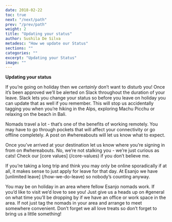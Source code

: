 ```yaml
---
date: 2018-02-22
toc: true
next: "/next/path"
prev: "/prev/path"
weight: 2
title: "Updating your status"
author: Sushila De Silva
metadesc: "How we update our Status"
sections: ""
categories: ""
excerpt: "Updating your Status"
image: ""
---
```


**Updating your status**

If you’re going on holiday then we *certainly* don’t want to disturb you! Once it’s been approved we’ll be alerted on Slack throughout the duration of your leave. Slack lets you change your status so before you leave on holiday you can update that as well if you remember. This will stop us accidentally tagging you when you’re hiking in the Alps, exploring Machu Picchu or relaxing on the beach in Bali.

Nomads travel a lot - that’s one of the benefits of working remotely. You may have to go through pockets that will affect your connectivity or go offline completely. A post on #whereabouts will let us know what to expect.

Once you’ve arrived at your destination let us know where you’re signing in from on #whereabouts. No, we’re not stalking you - we’re just curious as cats! Check our [core values] (/core-values) if you don’t believe me.

If you’re taking a long trip and think you may only be online sporadically if at all, it makes sense to just apply for leave for that day. At Esanjo we have [unlimited leave] (/how-we-do-leave) so nobody’s counting anyway.

You may be on holiday in an area where fellow Esanjo nomads work. If you’d like to visit we’d love to see you! Just give us a heads up on #general on what time you’ll be dropping by if we have an office or work space in the area. If not just tag the nomads in your area and arrange to meet somewhere convenient. Don’t forget we all love treats so don’t forget to bring us a little something!
